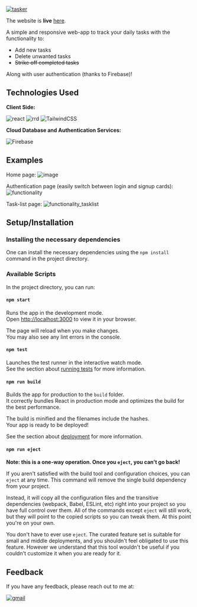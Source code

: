 [![tasker](https://user-images.githubusercontent.com/72291135/208051731-e1ef82d9-cb4e-4eae-a944-1dd866f290fb.png)](https://taskerweb.netlify.app/)

The website is **live** [here](https://tasker-zen.web.app/).

A simple and responsive web-app to track your daily tasks with the functionality to:
- Add new tasks
- Delete unwanted tasks
- ~~Strike off completed tasks~~

Along with user authentication (thanks to Firebase)! 



## Technologies Used


**Client Side:** 

![react](https://img.shields.io/badge/React-20232A?style=for-the-badge&logo=react&logoColor=61DAFB) ![rrd](https://img.shields.io/badge/React_Router-CA4245?style=for-the-badge&logo=react-router&logoColor=white)  ![TailwindCSS](https://img.shields.io/badge/tailwindcss-%2338B2AC.svg?style=for-the-badge&logo=tailwind-css&logoColor=white)


**Cloud Database and Authentication Services:** 

![Firebase](https://img.shields.io/badge/firebase-ffca28?style=for-the-badge&logo=firebase&logoColor=black)

## Examples 

Home page:
![image](https://github.com/manavgondalia/TASKER/assets/72291135/55bb335c-76d9-4675-a34e-b52fd4e03454)


Authentication page (easily switch between login and signup cards):
![functionality](https://github.com/manavgondalia/TASKER/assets/72291135/109e6d96-5f46-4d1f-a24d-ff7d1c0d989c)



Task-list page:
![functionality_tasklist](https://github.com/manavgondalia/TASKER/assets/72291135/79995c2c-599c-4fbb-b8a8-bd53a16e87ae)



## Setup/Installation

### Installing the necessary dependencies

One can install the necessary dependencies using the `npm install` command in the project directory.

### Available Scripts

In the project directory, you can run:

#### `npm start`

Runs the app in the development mode.\
Open [http://localhost:3000](http://localhost:3000) to view it in your browser.

The page will reload when you make changes.\
You may also see any lint errors in the console.

#### `npm test`

Launches the test runner in the interactive watch mode.\
See the section about [running tests](https://facebook.github.io/create-react-app/docs/running-tests) for more information.

#### `npm run build`

Builds the app for production to the `build` folder.\
It correctly bundles React in production mode and optimizes the build for the best performance.

The build is minified and the filenames include the hashes.\
Your app is ready to be deployed!

See the section about [deployment](https://facebook.github.io/create-react-app/docs/deployment) for more information.

#### `npm run eject`

**Note: this is a one-way operation. Once you `eject`, you can't go back!**

If you aren't satisfied with the build tool and configuration choices, you can `eject` at any time. This command will remove the single build dependency from your project.

Instead, it will copy all the configuration files and the transitive dependencies (webpack, Babel, ESLint, etc) right into your project so you have full control over them. All of the commands except `eject` will still work, but they will point to the copied scripts so you can tweak them. At this point you're on your own.

You don't have to ever use `eject`. The curated feature set is suitable for small and middle deployments, and you shouldn't feel obligated to use this feature. However we understand that this tool wouldn't be useful if you couldn't customize it when you are ready for it.


## Feedback

If you have any feedback, please reach out to me at:

[![gmail](https://img.shields.io/badge/Gmail-D14836?style=for-the-badge&logo=gmail&logoColor=white)](mailto:gondaliamanav@gmail.com)


